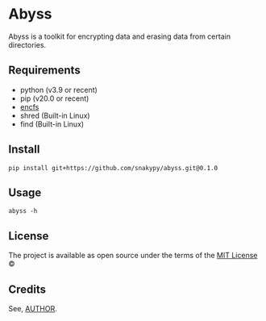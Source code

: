 # Abyss

Abyss is a toolkit for encrypting data and erasing data from certain directories.

## Requirements

* python (v3.9 or recent)
* pip (v20.0 or recent)
* [encfs](https://vgough.github.io/encfs/)
* shred (Built-in Linux)
* find (Built-in Linux)

## Install

```shell
pip install git+https://github.com/snakypy/abyss.git@0.1.0
```

## Usage

```shell
abyss -h
```

## License

The project is available as open source under the terms of the [MIT License](https://github.com/snakypy/abyss/blob/master/LICENSE) ©

## Credits

See, [AUTHOR](https://github.com/snakypy/abyss/blob/master/AUTHORS.rst).
